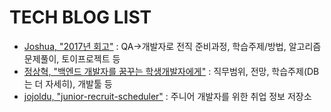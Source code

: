 # TECH BLOG LIST

- [Joshua, "2017년 회고"](http://blog.devjoshua.me/2017/12/28/171228-2017%EB%85%84%ED%9A%8C%EA%B3%A0/) : QA→개발자로 전직 준비과정, 학습주제/방법, 알고리즘문제풀이, 토이프로젝트 등
- [정상혁, "백엔드 개발자를 꿈꾸는 학생개발자에게"](https://d2.naver.com/news/3435170) : 직무범위, 전망, 학습주제(DB는 더 자세히), 개발툴 등
- [jojoldu, "junior-recruit-scheduler"](https://github.com/jojoldu/junior-recruit-scheduler) : 주니어 개발자를 위한 취업 정보 저장소
